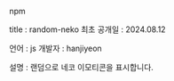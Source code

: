 npm

title : random-neko
최초 공개일 : 2024.08.12

언어 : js
개발자 : hanjiyeon

설명 : 랜덤으로 네코 이모티콘을 표시합니다. 



